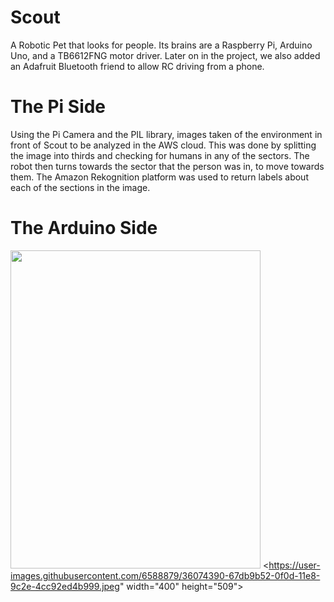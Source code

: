 # Scout
A Robotic Pet that looks for people. Its brains are a Raspberry Pi, Arduino Uno, and a TB6612FNG motor driver. Later on in the project, we also added an Adafruit Bluetooth friend to allow RC driving from a phone.

# The Pi Side
Using the Pi Camera and the PIL library, images taken of the environment in front of Scout to be analyzed in the AWS cloud. This was done by splitting the image into thirds and checking for humans in any of the sectors. The robot then turns towards the sector that the person was in, to move towards them. The Amazon Rekognition platform was used to return labels about each of the sections in the image.

# The Arduino Side




<img src="https://user-images.githubusercontent.com/6588879/36074389-67cbc952-0f0d-11e8-91be-5a0eda0cef20.jpeg" width="400" height="509"> <https://user-images.githubusercontent.com/6588879/36074390-67db9b52-0f0d-11e8-9c2e-4cc92ed4b999.jpeg" width="400" height="509">
